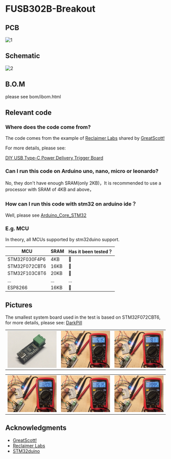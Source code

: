 # FUSB302B-Breakout

## PCB

![1](https://github.com/oldgerman/FUSB302B-Breakout/blob/master/images/brdview.png)

## Schematic

![2](https://github.com/oldgerman/FUSB302B-Breakout/blob/master/images/schematic.png)

## B.O.M

 please see bom/ibom.html


## Relevant code

### Where does the code come from?

The code comes from the example of [Reclaimer Labs](https://www.reclaimerlabs.com/) shared by [GreatScott!](https://www.instructables.com/member/GreatScottLab/)

For more details, please see:

[DIY USB Type-C Power Delivery Trigger Board](https://www.instructables.com/DIY-USB-Type-C-Power-Delivery-Trigger-Board/)


### Can I run this code on Arduino uno, nano, micro or leonardo?

No, they don't have enough SRAM(only 2KB)，It is recommended to use a processor with SRAM of 4KB and above，

### How can I run this code with stm32 on arduino ide？

Well, please see [Arduino_Core_STM32](https://github.com/stm32duino/Arduino_Core_STM32)

### E.g. MCU

In theory, all MCUs supported by stm32duino support.

| MCU           | SRAM | Has it been tested？ |
| ------------- | ---- | -------------------- |
| STM32F030F4P6 | 4KB  | :yellow_heart:       |
| STM32F072CBT6 | 16KB | 💚                    |
| STM32F103C8T6 | 20KB | :yellow_heart:       |
| ...           | ...  | ...                  |
| ESP8266       | 16KB | 💚                    |

## Pictures

The smallest system board used in the test is based on STM32F072CBT6, for more details, please see: [DarkPill](https://github.com/oldgerman/DarkPill)

<table>
    <td><img src = "images/FUSB302B-EVM.png"</td>
        <td><img src = "images/5V.png"</td>
            <td><img src = "images/9V.png"</td>
</table>


<table>
    <td><img src = "images/12V.png"</td>
        <td><img src = "images/15V.png"</td>
            <td><img src = "images/20V.png"</td>
</table>


## 

## Acknowledgments

-  [GreatScott!](https://www.instructables.com/member/GreatScottLab/)
-  [Reclaimer Labs](https://www.reclaimerlabs.com/) 
- [STM32duino](https://github.com/stm32duino)


